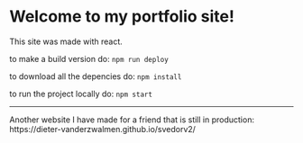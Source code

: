 # Welcome to my portfolio site!
This site was made with react.

to make a build version do:
`npm run deploy` 

to download all the depencies do:
`npm install`

to run the project locally do:
`npm start`

<hr>
Another website I have made for a friend that is still in production:
https://dieter-vanderzwalmen.github.io/svedorv2/ 
